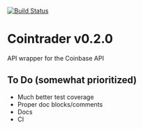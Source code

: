 [![Build Status](https://travis-ci.org/nicdev/cointrader.svg?branch=master)](https://travis-ci.org/nicdev/cointrader)

# Cointrader v0.2.0
API wrapper for the Coinbase API

## To Do (somewhat prioritized)
* Much better test coverage
* Proper doc blocks/comments
* Docs
* CI
